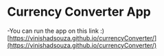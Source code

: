 # Currency Converter App
-You can run the app on this link :)
[https://vinishadsouza.github.io/currencyConverter/](https://vinishadsouza.github.io/currencyConverter/)

